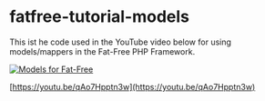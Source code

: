 # fatfree-tutorial-models

This ist he code used in the YouTube video below for using models/mappers in the Fat-Free PHP Framework.

[![Models for Fat-Free](https://img.youtube.com/vi/qAo7Hpptn3w/0.jpg)](https://youtu.be/qAo7Hpptn3w)

[https://youtu.be/qAo7Hpptn3w](https://youtu.be/qAo7Hpptn3w)
